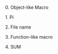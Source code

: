 <head>
<title><h3> 0x0D. C - Preprocessor </h3>
</title>
<body>
<ul>
<ol> 0. Object-like Macro </ol>
<ol> 1. Pi </ol>
<ol> 2. File name </ol>
<ol> 3. Function-like macro </ol>
<ol> 4. SUM </ol>
</ul>
</body>
</head>
